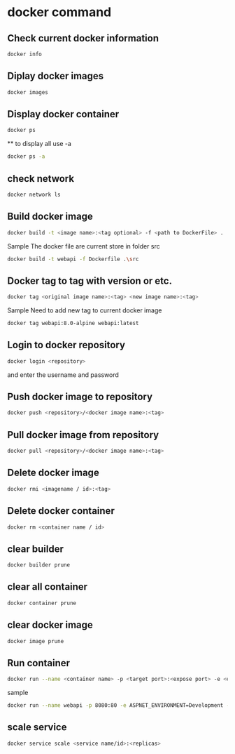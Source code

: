 # docker command

## Check current docker information
```bash
docker info
```

## Diplay docker images
```bash
docker images
```

## Display docker container
```bash
docker ps
```
** to display all use -a
```bash
docker ps -a
```
## check network
```bash
docker network ls
```

## Build docker image
```bash
docker build -t <image name>:<tag optional> -f <path to DockerFile> .
```
Sample
The docker file are current store in folder src 
```bash
docker build -t webapi -f Dockerfile .\src
```

## Docker tag to tag with version or etc.
```bash
docker tag <original image name>:<tag> <new image name>:<tag>
```
Sample
Need to add new tag to current docker image
```bash
docker tag webapi:8.0-alpine webapi:latest
```

## Login to docker repository
```bash
docker login <repository>
```
and enter the username and password

## Push docker image to repository
```bash
docker push <repository>/<docker image name>:<tag>
```

## Pull docker image from repository
```bash
docker pull <repository>/<docker image name>:<tag>
```

## Delete docker image
```bash
docker rmi <imagename / id>:<tag>
```

## Delete docker container
```bash
docker rm <container name / id>
```

## clear builder
```bash
docker builder prune
```

## clear all container
```bash
docker container prune
```

## clear docker image
```bash
docker image prune
```

## Run container
```bash
docker run --name <container name> -p <target port>:<expose port> -e <environment key>=<value> -v <target volume>:<source volume>
```
sample
```bash
docker run --name webapi -p 8080:80 -e ASPNET_ENVIRONMENT=Development -v ./data/:/data/
```

## scale service
```bash
docker service scale <service name/id>:<replicas>
```